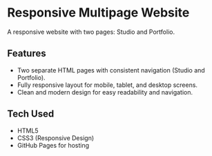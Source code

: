 # Responsive Multipage Website

A responsive website with two pages: Studio and Portfolio.

## Features
- Two separate HTML pages with consistent navigation (Studio and Portfolio).
- Fully responsive layout for mobile, tablet, and desktop screens.
- Clean and modern design for easy readability and navigation.

## Tech Used
- HTML5
- CSS3 (Responsive Design)
- GitHub Pages for hosting
